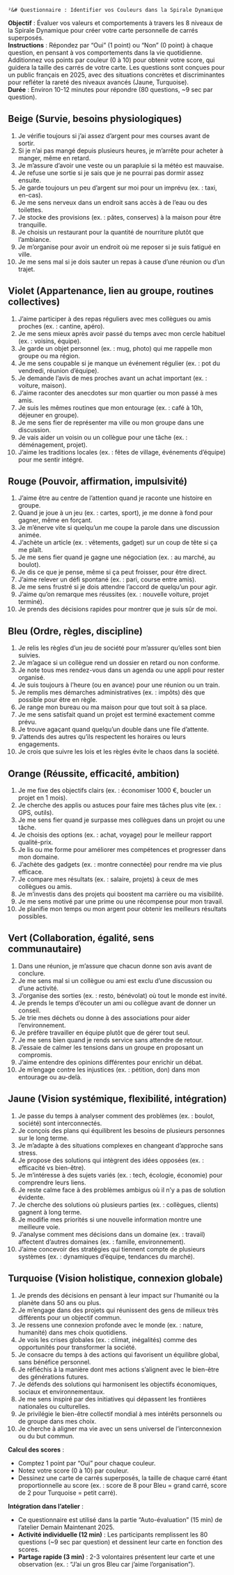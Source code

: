 	²&# Questionnaire : Identifier vos Couleurs dans la Spirale Dynamique

**Objectif** : Évaluer vos valeurs et comportements à travers les 8 niveaux de la Spirale Dynamique pour créer votre carte personnelle de carrés superposés.  
**Instructions** : Répondez par “Oui” (1 point) ou “Non” (0 point) à chaque question, en pensant à vos comportements dans la vie quotidienne. Additionnez vos points par couleur (0 à 10) pour obtenir votre score, qui guidera la taille des carrés de votre carte. Les questions sont conçues pour un public français en 2025, avec des situations concrètes et discriminantes pour refléter la rareté des niveaux avancés (Jaune, Turquoise).  
**Durée** : Environ 10-12 minutes pour répondre (80 questions, ~9 sec par question).

## Beige (Survie, besoins physiologiques)

1. Je vérifie toujours si j’ai assez d’argent pour mes courses avant de sortir.
2. Si je n’ai pas mangé depuis plusieurs heures, je m’arrête pour acheter à manger, même en retard.
3. Je m’assure d’avoir une veste ou un parapluie si la météo est mauvaise.
4. Je refuse une sortie si je sais que je ne pourrai pas dormir assez ensuite.
5. Je garde toujours un peu d’argent sur moi pour un imprévu (ex. : taxi, en-cas).
6. Je me sens nerveux dans un endroit sans accès à de l’eau ou des toilettes.
7. Je stocke des provisions (ex. : pâtes, conserves) à la maison pour être tranquille.
8. Je choisis un restaurant pour la quantité de nourriture plutôt que l’ambiance.
9. Je m’organise pour avoir un endroit où me reposer si je suis fatigué en ville.
10. Je me sens mal si je dois sauter un repas à cause d’une réunion ou d’un trajet.

## Violet (Appartenance, lien au groupe, routines collectives)

1. J’aime participer à des repas réguliers avec mes collègues ou amis proches (ex. : cantine, apéro).
2. Je me sens mieux après avoir passé du temps avec mon cercle habituel (ex. : voisins, équipe).
3. Je garde un objet personnel (ex. : mug, photo) qui me rappelle mon groupe ou ma région.
4. Je me sens coupable si je manque un événement régulier (ex. : pot du vendredi, réunion d’équipe).
5. Je demande l’avis de mes proches avant un achat important (ex. : voiture, maison).
6. J’aime raconter des anecdotes sur mon quartier ou mon passé à mes amis.
7. Je suis les mêmes routines que mon entourage (ex. : café à 10h, déjeuner en groupe).
8. Je me sens fier de représenter ma ville ou mon groupe dans une discussion.
9. Je vais aider un voisin ou un collègue pour une tâche (ex. : déménagement, projet).
10. J’aime les traditions locales (ex. : fêtes de village, événements d’équipe) pour me sentir intégré.

## Rouge (Pouvoir, affirmation, impulsivité)

1. J’aime être au centre de l’attention quand je raconte une histoire en groupe.
2. Quand je joue à un jeu (ex. : cartes, sport), je me donne à fond pour gagner, même en forçant.
3. Je m’énerve vite si quelqu’un me coupe la parole dans une discussion animée.
4. J’achète un article (ex. : vêtements, gadget) sur un coup de tête si ça me plaît.
5. Je me sens fier quand je gagne une négociation (ex. : au marché, au boulot).
6. Je dis ce que je pense, même si ça peut froisser, pour être direct.
7. J’aime relever un défi spontané (ex. : pari, course entre amis).
8. Je me sens frustré si je dois attendre l’accord de quelqu’un pour agir.
9. J’aime qu’on remarque mes réussites (ex. : nouvelle voiture, projet terminé).
10. Je prends des décisions rapides pour montrer que je suis sûr de moi.

## Bleu (Ordre, règles, discipline)

1. Je relis les règles d’un jeu de société pour m’assurer qu’elles sont bien suivies.
2. Je m’agace si un collègue rend un dossier en retard ou non conforme.
3. Je note tous mes rendez-vous dans un agenda ou une appli pour rester organisé.
4. Je suis toujours à l’heure (ou en avance) pour une réunion ou un train.
5. Je remplis mes démarches administratives (ex. : impôts) dès que possible pour être en règle.
6. Je range mon bureau ou ma maison pour que tout soit à sa place.
7. Je me sens satisfait quand un projet est terminé exactement comme prévu.
8. Je trouve agaçant quand quelqu’un double dans une file d’attente.
9. J’attends des autres qu’ils respectent les horaires ou leurs engagements.
10. Je crois que suivre les lois et les règles évite le chaos dans la société.

## Orange (Réussite, efficacité, ambition)

1. Je me fixe des objectifs clairs (ex. : économiser 1000 €, boucler un projet en 1 mois).
2. Je cherche des applis ou astuces pour faire mes tâches plus vite (ex. : GPS, outils).
3. Je me sens fier quand je surpasse mes collègues dans un projet ou une tâche.
4. Je choisis des options (ex. : achat, voyage) pour le meilleur rapport qualité-prix.
5. Je lis ou me forme pour améliorer mes compétences et progresser dans mon domaine.
6. J’achète des gadgets (ex. : montre connectée) pour rendre ma vie plus efficace.
7. Je compare mes résultats (ex. : salaire, projets) à ceux de mes collègues ou amis.
8. Je m’investis dans des projets qui boostent ma carrière ou ma visibilité.
9. Je me sens motivé par une prime ou une récompense pour mon travail.
10. Je planifie mon temps ou mon argent pour obtenir les meilleurs résultats possibles.

## Vert (Collaboration, égalité, sens communautaire)

1. Dans une réunion, je m’assure que chacun donne son avis avant de conclure.
2. Je me sens mal si un collègue ou ami est exclu d’une discussion ou d’une activité.
3. J’organise des sorties (ex. : resto, bénévolat) où tout le monde est invité.
4. Je prends le temps d’écouter un ami ou collègue avant de donner un conseil.
5. Je trie mes déchets ou donne à des associations pour aider l’environnement.
6. Je préfère travailler en équipe plutôt que de gérer tout seul.
7. Je me sens bien quand je rends service sans attendre de retour.
8. J’essaie de calmer les tensions dans un groupe en proposant un compromis.
9. J’aime entendre des opinions différentes pour enrichir un débat.
10. Je m’engage contre les injustices (ex. : pétition, don) dans mon entourage ou au-delà.

## Jaune (Vision systémique, flexibilité, intégration)

1. Je passe du temps à analyser comment des problèmes (ex. : boulot, société) sont interconnectés.
2. Je conçois des plans qui équilibrent les besoins de plusieurs personnes sur le long terme.
3. Je m’adapte à des situations complexes en changeant d’approche sans stress.
4. Je propose des solutions qui intègrent des idées opposées (ex. : efficacité vs bien-être).
5. Je m’intéresse à des sujets variés (ex. : tech, écologie, économie) pour comprendre leurs liens.
6. Je reste calme face à des problèmes ambigus où il n’y a pas de solution évidente.
7. Je cherche des solutions où plusieurs parties (ex. : collègues, clients) gagnent à long terme.
8. Je modifie mes priorités si une nouvelle information montre une meilleure voie.
9. J’analyse comment mes décisions dans un domaine (ex. : travail) affectent d’autres domaines (ex. : famille, environnement).
10. J’aime concevoir des stratégies qui tiennent compte de plusieurs systèmes (ex. : dynamiques d’équipe, tendances du marché).

## Turquoise (Vision holistique, connexion globale)

1. Je prends des décisions en pensant à leur impact sur l’humanité ou la planète dans 50 ans ou plus.
2. Je m’engage dans des projets qui réunissent des gens de milieux très différents pour un objectif commun.
3. Je ressens une connexion profonde avec le monde (ex. : nature, humanité) dans mes choix quotidiens.
4. Je vois les crises globales (ex. : climat, inégalités) comme des opportunités pour transformer la société.
5. Je consacre du temps à des actions qui favorisent un équilibre global, sans bénéfice personnel.
6. Je réfléchis à la manière dont mes actions s’alignent avec le bien-être des générations futures.
7. Je défends des solutions qui harmonisent les objectifs économiques, sociaux et environnementaux.
8. Je me sens inspiré par des initiatives qui dépassent les frontières nationales ou culturelles.
9. Je privilégie le bien-être collectif mondial à mes intérêts personnels ou de groupe dans mes choix.
10. Je cherche à aligner ma vie avec un sens universel de l’interconnexion ou du but commun.

**Calcul des scores** :

- Comptez 1 point par “Oui” pour chaque couleur.
- Notez votre score (0 à 10) par couleur.
- Dessinez une carte de carrés superposés, la taille de chaque carré étant proportionnelle au score (ex. : score de 8 pour Bleu = grand carré, score de 2 pour Turquoise = petit carré).

**Intégration dans l’atelier** :

- Ce questionnaire est utilisé dans la partie “Auto-évaluation” (15 min) de l’atelier Demain Maintenant 2025.
- **Activité individuelle (12 min)** : Les participants remplissent les 80 questions (~9 sec par question) et dessinent leur carte en fonction des scores.
- **Partage rapide (3 min)** : 2-3 volontaires présentent leur carte et une observation (ex. : “J’ai un gros Bleu car j’aime l’organisation”).
